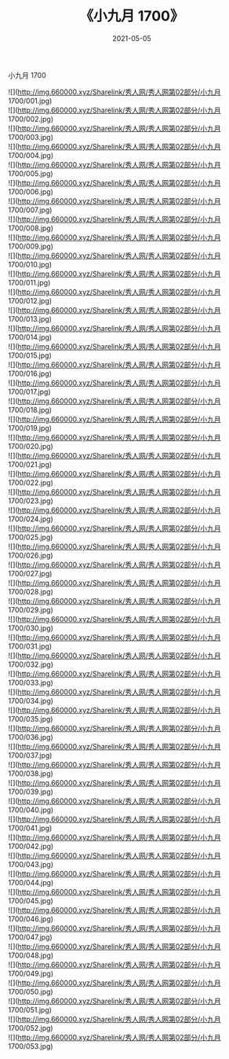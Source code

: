 ﻿---
layout: post
title:  《小九月 1700》
date:   2021-05-05
img: http://img.660000.xyz/Sharelink/秀人网/秀人网第02部分/小九月 1700/000.jpg
categories: [美女, 清纯, 唯美]
---

小九月 1700

  ![](http://img.660000.xyz/Sharelink/秀人网/秀人网第02部分/小九月 1700/001.jpg) <br> ![](http://img.660000.xyz/Sharelink/秀人网/秀人网第02部分/小九月 1700/002.jpg) <br> ![](http://img.660000.xyz/Sharelink/秀人网/秀人网第02部分/小九月 1700/003.jpg) <br> ![](http://img.660000.xyz/Sharelink/秀人网/秀人网第02部分/小九月 1700/004.jpg) <br> ![](http://img.660000.xyz/Sharelink/秀人网/秀人网第02部分/小九月 1700/005.jpg) <br> ![](http://img.660000.xyz/Sharelink/秀人网/秀人网第02部分/小九月 1700/006.jpg) <br> ![](http://img.660000.xyz/Sharelink/秀人网/秀人网第02部分/小九月 1700/007.jpg) <br> ![](http://img.660000.xyz/Sharelink/秀人网/秀人网第02部分/小九月 1700/008.jpg) <br> ![](http://img.660000.xyz/Sharelink/秀人网/秀人网第02部分/小九月 1700/009.jpg) <br> ![](http://img.660000.xyz/Sharelink/秀人网/秀人网第02部分/小九月 1700/010.jpg) <br> ![](http://img.660000.xyz/Sharelink/秀人网/秀人网第02部分/小九月 1700/011.jpg) <br> ![](http://img.660000.xyz/Sharelink/秀人网/秀人网第02部分/小九月 1700/012.jpg) <br> ![](http://img.660000.xyz/Sharelink/秀人网/秀人网第02部分/小九月 1700/013.jpg) <br> ![](http://img.660000.xyz/Sharelink/秀人网/秀人网第02部分/小九月 1700/014.jpg) <br> ![](http://img.660000.xyz/Sharelink/秀人网/秀人网第02部分/小九月 1700/015.jpg) <br> ![](http://img.660000.xyz/Sharelink/秀人网/秀人网第02部分/小九月 1700/016.jpg) <br> ![](http://img.660000.xyz/Sharelink/秀人网/秀人网第02部分/小九月 1700/017.jpg) <br> ![](http://img.660000.xyz/Sharelink/秀人网/秀人网第02部分/小九月 1700/018.jpg) <br> ![](http://img.660000.xyz/Sharelink/秀人网/秀人网第02部分/小九月 1700/019.jpg) <br> ![](http://img.660000.xyz/Sharelink/秀人网/秀人网第02部分/小九月 1700/020.jpg) <br> ![](http://img.660000.xyz/Sharelink/秀人网/秀人网第02部分/小九月 1700/021.jpg) <br> ![](http://img.660000.xyz/Sharelink/秀人网/秀人网第02部分/小九月 1700/022.jpg) <br> ![](http://img.660000.xyz/Sharelink/秀人网/秀人网第02部分/小九月 1700/023.jpg) <br> ![](http://img.660000.xyz/Sharelink/秀人网/秀人网第02部分/小九月 1700/024.jpg) <br> ![](http://img.660000.xyz/Sharelink/秀人网/秀人网第02部分/小九月 1700/025.jpg) <br> ![](http://img.660000.xyz/Sharelink/秀人网/秀人网第02部分/小九月 1700/026.jpg) <br> ![](http://img.660000.xyz/Sharelink/秀人网/秀人网第02部分/小九月 1700/027.jpg) <br> ![](http://img.660000.xyz/Sharelink/秀人网/秀人网第02部分/小九月 1700/028.jpg) <br> ![](http://img.660000.xyz/Sharelink/秀人网/秀人网第02部分/小九月 1700/029.jpg) <br> ![](http://img.660000.xyz/Sharelink/秀人网/秀人网第02部分/小九月 1700/030.jpg) <br> ![](http://img.660000.xyz/Sharelink/秀人网/秀人网第02部分/小九月 1700/031.jpg) <br> ![](http://img.660000.xyz/Sharelink/秀人网/秀人网第02部分/小九月 1700/032.jpg) <br> ![](http://img.660000.xyz/Sharelink/秀人网/秀人网第02部分/小九月 1700/033.jpg) <br> ![](http://img.660000.xyz/Sharelink/秀人网/秀人网第02部分/小九月 1700/034.jpg) <br> ![](http://img.660000.xyz/Sharelink/秀人网/秀人网第02部分/小九月 1700/035.jpg) <br> ![](http://img.660000.xyz/Sharelink/秀人网/秀人网第02部分/小九月 1700/036.jpg) <br> ![](http://img.660000.xyz/Sharelink/秀人网/秀人网第02部分/小九月 1700/037.jpg) <br> ![](http://img.660000.xyz/Sharelink/秀人网/秀人网第02部分/小九月 1700/038.jpg) <br> ![](http://img.660000.xyz/Sharelink/秀人网/秀人网第02部分/小九月 1700/039.jpg) <br> ![](http://img.660000.xyz/Sharelink/秀人网/秀人网第02部分/小九月 1700/040.jpg) <br> ![](http://img.660000.xyz/Sharelink/秀人网/秀人网第02部分/小九月 1700/041.jpg) <br> ![](http://img.660000.xyz/Sharelink/秀人网/秀人网第02部分/小九月 1700/042.jpg) <br> ![](http://img.660000.xyz/Sharelink/秀人网/秀人网第02部分/小九月 1700/043.jpg) <br> ![](http://img.660000.xyz/Sharelink/秀人网/秀人网第02部分/小九月 1700/044.jpg) <br> ![](http://img.660000.xyz/Sharelink/秀人网/秀人网第02部分/小九月 1700/045.jpg) <br> ![](http://img.660000.xyz/Sharelink/秀人网/秀人网第02部分/小九月 1700/046.jpg) <br> ![](http://img.660000.xyz/Sharelink/秀人网/秀人网第02部分/小九月 1700/047.jpg) <br> ![](http://img.660000.xyz/Sharelink/秀人网/秀人网第02部分/小九月 1700/048.jpg) <br> ![](http://img.660000.xyz/Sharelink/秀人网/秀人网第02部分/小九月 1700/049.jpg) <br> ![](http://img.660000.xyz/Sharelink/秀人网/秀人网第02部分/小九月 1700/050.jpg) <br> ![](http://img.660000.xyz/Sharelink/秀人网/秀人网第02部分/小九月 1700/051.jpg) <br> ![](http://img.660000.xyz/Sharelink/秀人网/秀人网第02部分/小九月 1700/052.jpg) <br> ![](http://img.660000.xyz/Sharelink/秀人网/秀人网第02部分/小九月 1700/053.jpg) <br>